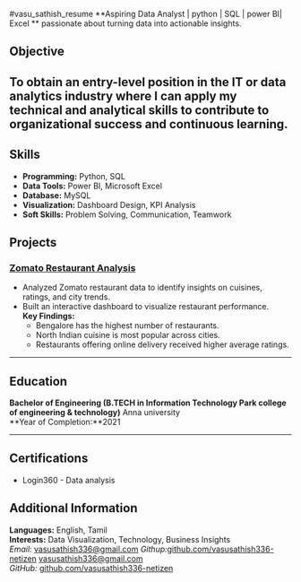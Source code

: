 #vasu_sathish_resume
**Aspiring Data Analyst | python | SQL | power BI| Excel **
passionate about turning data into actionable insights.
## Objective
To obtain an entry-level position in the IT or data analytics industry where I can apply my technical and analytical skills to contribute to organizational success and continuous learning.
---
## Skills
- **Programming:** Python, SQL  
- **Data Tools:** Power BI, Microsoft Excel  
- **Database:** MySQL  
- **Visualization:** Dashboard Design, KPI Analysis  
- **Soft Skills:** Problem Solving, Communication, Teamwork
## Projects
### [Zomato Restaurant Analysis](https://github.com/vasusathish336-netizen/Zomato_Restaurant_Analysis)
- Analyzed Zomato restaurant data to identify insights on cuisines, ratings, and city trends.  
- Built an interactive dashboard to visualize restaurant performance.  
**Key Findings:**  
  - Bengalore has the highest number of restaurants.  
  - North Indian cuisine is most popular across cities.  
  - Restaurants offering online delivery received higher average ratings.

 ---

## Education
 **Bachelor of Engineering (B.TECH in Information Technology 
 Park college of engineering & technology)** Anna university  
 **Year of Completion:**2021

 ---
 
 ## Certifications
  - Login360 - Data analysis
## Additional Information
 **Languages:** English, Tamil  
 **Interests:** Data Visualization, Technology, Business Insights  
*Email:* vasusathish336@gmail.com
*Githup:*[github.com/vasusathish336-netizen](https://githup.com/vasusathish336-netizen)
vasusathish336@gmail.com  
*GitHub:* 
[github.com/vasusathish336-netizen](https://github.com/vasusathish336-netizen)
